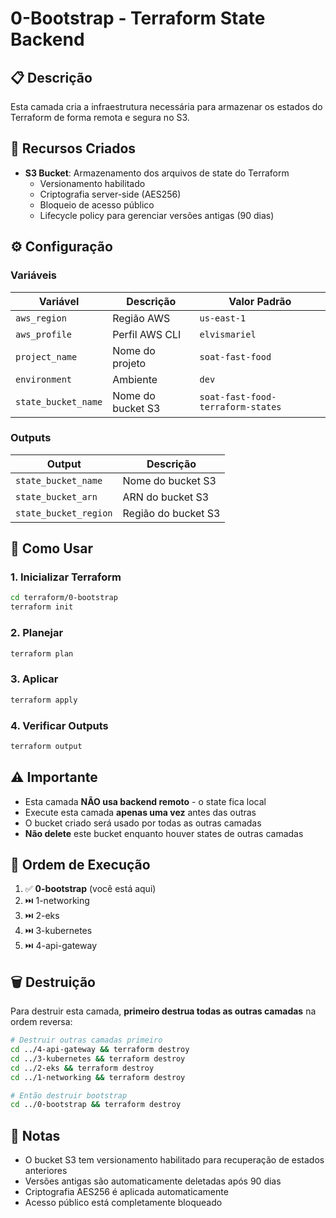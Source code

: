 # 0-Bootstrap - Terraform State Backend

## 📋 Descrição

Esta camada cria a infraestrutura necessária para armazenar os estados do Terraform de forma remota e segura no S3.

## 🎯 Recursos Criados

- **S3 Bucket**: Armazenamento dos arquivos de state do Terraform
  - Versionamento habilitado
  - Criptografia server-side (AES256)
  - Bloqueio de acesso público
  - Lifecycle policy para gerenciar versões antigas (90 dias)

## ⚙️ Configuração

### Variáveis

| Variável | Descrição | Valor Padrão |
|----------|-----------|--------------|
| `aws_region` | Região AWS | `us-east-1` |
| `aws_profile` | Perfil AWS CLI | `elvismariel` |
| `project_name` | Nome do projeto | `soat-fast-food` |
| `environment` | Ambiente | `dev` |
| `state_bucket_name` | Nome do bucket S3 | `soat-fast-food-terraform-states` |

### Outputs

| Output | Descrição |
|--------|-----------|
| `state_bucket_name` | Nome do bucket S3 |
| `state_bucket_arn` | ARN do bucket S3 |
| `state_bucket_region` | Região do bucket S3 |

## 🚀 Como Usar

### 1. Inicializar Terraform

```bash
cd terraform/0-bootstrap
terraform init
```

### 2. Planejar

```bash
terraform plan
```

### 3. Aplicar

```bash
terraform apply
```

### 4. Verificar Outputs

```bash
terraform output
```

## ⚠️ Importante

- Esta camada **NÃO usa backend remoto** - o state fica local
- Execute esta camada **apenas uma vez** antes das outras
- O bucket criado será usado por todas as outras camadas
- **Não delete** este bucket enquanto houver states de outras camadas

## 🔄 Ordem de Execução

1. ✅ **0-bootstrap** (você está aqui)
2. ⏭️ 1-networking
3. ⏭️ 2-eks
4. ⏭️ 3-kubernetes
5. ⏭️ 4-api-gateway

## 🗑️ Destruição

Para destruir esta camada, **primeiro destrua todas as outras camadas** na ordem reversa:

```bash
# Destruir outras camadas primeiro
cd ../4-api-gateway && terraform destroy
cd ../3-kubernetes && terraform destroy
cd ../2-eks && terraform destroy
cd ../1-networking && terraform destroy

# Então destruir bootstrap
cd ../0-bootstrap && terraform destroy
```

## 📝 Notas

- O bucket S3 tem versionamento habilitado para recuperação de estados anteriores
- Versões antigas são automaticamente deletadas após 90 dias
- Criptografia AES256 é aplicada automaticamente
- Acesso público está completamente bloqueado